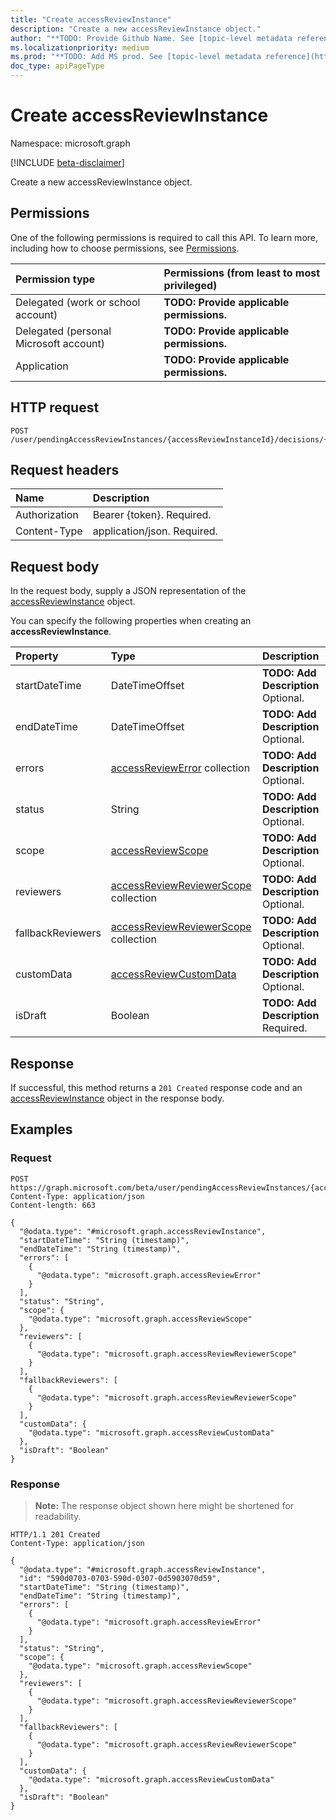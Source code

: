 ```yaml
---
title: "Create accessReviewInstance"
description: "Create a new accessReviewInstance object."
author: "**TODO: Provide Github Name. See [topic-level metadata reference](https://msgo.azurewebsites.net/add/document/guidelines/metadata.html#topic-level-metadata)**"
ms.localizationpriority: medium
ms.prod: "**TODO: Add MS prod. See [topic-level metadata reference](https://msgo.azurewebsites.net/add/document/guidelines/metadata.html#topic-level-metadata)**"
doc_type: apiPageType
---
```


# Create accessReviewInstance
Namespace: microsoft.graph

[!INCLUDE [beta-disclaimer](../../includes/beta-disclaimer.md)]

Create a new accessReviewInstance object.

## Permissions
One of the following permissions is required to call this API. To learn more, including how to choose permissions, see [Permissions](/graph/permissions-reference).

|Permission type|Permissions (from least to most privileged)|
|:---|:---|
|Delegated (work or school account)|**TODO: Provide applicable permissions.**|
|Delegated (personal Microsoft account)|**TODO: Provide applicable permissions.**|
|Application|**TODO: Provide applicable permissions.**|

## HTTP request

<!-- {
  "blockType": "ignored"
}
-->
``` http
POST /user/pendingAccessReviewInstances/{accessReviewInstanceId}/decisions/{accessReviewInstanceDecisionItemId}/instance
```

## Request headers
|Name|Description|
|:---|:---|
|Authorization|Bearer {token}. Required.|
|Content-Type|application/json. Required.|

## Request body
In the request body, supply a JSON representation of the [accessReviewInstance](../resources/accessreviewinstance.md) object.

You can specify the following properties when creating an **accessReviewInstance**.

|Property|Type|Description|
|:---|:---|:---|
|startDateTime|DateTimeOffset|**TODO: Add Description** Optional.|
|endDateTime|DateTimeOffset|**TODO: Add Description** Optional.|
|errors|[accessReviewError](../resources/accessreviewerror.md) collection|**TODO: Add Description** Optional.|
|status|String|**TODO: Add Description** Optional.|
|scope|[accessReviewScope](../resources/accessreviewscope.md)|**TODO: Add Description** Optional.|
|reviewers|[accessReviewReviewerScope](../resources/accessreviewreviewerscope.md) collection|**TODO: Add Description** Optional.|
|fallbackReviewers|[accessReviewReviewerScope](../resources/accessreviewreviewerscope.md) collection|**TODO: Add Description** Optional.|
|customData|[accessReviewCustomData](../resources/accessreviewcustomdata.md)|**TODO: Add Description** Optional.|
|isDraft|Boolean|**TODO: Add Description** Required.|



## Response

If successful, this method returns a `201 Created` response code and an [accessReviewInstance](../resources/accessreviewinstance.md) object in the response body.

## Examples

### Request
<!-- {
  "blockType": "request",
  "name": "create_accessreviewinstance_from_"
}
-->
``` http
POST https://graph.microsoft.com/beta/user/pendingAccessReviewInstances/{accessReviewInstanceId}/decisions/{accessReviewInstanceDecisionItemId}/instance
Content-Type: application/json
Content-length: 663

{
  "@odata.type": "#microsoft.graph.accessReviewInstance",
  "startDateTime": "String (timestamp)",
  "endDateTime": "String (timestamp)",
  "errors": [
    {
      "@odata.type": "microsoft.graph.accessReviewError"
    }
  ],
  "status": "String",
  "scope": {
    "@odata.type": "microsoft.graph.accessReviewScope"
  },
  "reviewers": [
    {
      "@odata.type": "microsoft.graph.accessReviewReviewerScope"
    }
  ],
  "fallbackReviewers": [
    {
      "@odata.type": "microsoft.graph.accessReviewReviewerScope"
    }
  ],
  "customData": {
    "@odata.type": "microsoft.graph.accessReviewCustomData"
  },
  "isDraft": "Boolean"
}
```


### Response
>**Note:** The response object shown here might be shortened for readability.
<!-- {
  "blockType": "response",
  "truncated": true,
  "@odata.type": "microsoft.graph.accessReviewInstance"
}
-->
``` http
HTTP/1.1 201 Created
Content-Type: application/json

{
  "@odata.type": "#microsoft.graph.accessReviewInstance",
  "id": "590d0703-0703-590d-0307-0d5903070d59",
  "startDateTime": "String (timestamp)",
  "endDateTime": "String (timestamp)",
  "errors": [
    {
      "@odata.type": "microsoft.graph.accessReviewError"
    }
  ],
  "status": "String",
  "scope": {
    "@odata.type": "microsoft.graph.accessReviewScope"
  },
  "reviewers": [
    {
      "@odata.type": "microsoft.graph.accessReviewReviewerScope"
    }
  ],
  "fallbackReviewers": [
    {
      "@odata.type": "microsoft.graph.accessReviewReviewerScope"
    }
  ],
  "customData": {
    "@odata.type": "microsoft.graph.accessReviewCustomData"
  },
  "isDraft": "Boolean"
}
```


